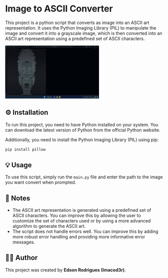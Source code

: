 # Image to ASCII Converter

This project is a python script that converts as image into an ASCII art representation. It uses the Python Imaging Library (PIL) to manipulate the image and convert it into a grayscale image, which is then converted into an ASCII art representation using a predefined set of ASCII characters.

<img src="./github/preview2.png" width="300">

## ⚙️ Installation

To run this project, you need to have Python installed on your system. You can download the latest version of Python from the official Python website.

Additionally, you need to install the Python Imaging Library (PIL) using pip:
```bash
pip install pillow
```

## 💡 Usage

To use this script, simply run the `main.py` file and enter the path to the image you want convert when prompted.

## 📝 Notes

- The ASCII art representation is generated using a predefined set of ASCII characters. You can improve this by allowing the user to customize the set of characters used or by using a more advanced algorithm to generate the ASCII art.  
- The script does not handle errors well. You can improve this by adding more robust error handling and providing more informative error messages.

## 👷‍♂️ Author 

This project was created by **Edson Rodrigues (Imacod3r)**.
